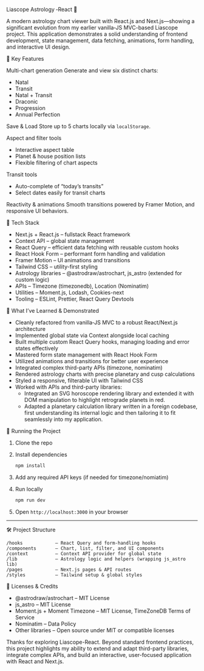  Liascope Astrology ‑React 🌟

A modern astrology chart viewer built with React.js and Next.js—showing a significant evolution from my earlier vanilla‑JS MVC-based Liascope project. This application demonstrates a solid understanding of frontend development, state management, data fetching, animations, form handling, and interactive UI design.

🚀 Key Features

Multi-chart generation
  Generate and view six distinct charts:

  * Natal
  * Transit
  * Natal + Transit
  * Draconic
  * Progression
  * Annual Perfection

Save & Load
  Store up to 5 charts locally via `localStorage`.

Aspect and filter tools

  * Interactive aspect table
  * Planet & house position lists
  * Flexible filtering of chart aspects

Transit tools

  * Auto-complete of “today’s transits”
  * Select dates easily for transit charts

  Reactivity & animations
  Smooth transitions powered by Framer Motion, and responsive UI behaviors.

🧩 Tech Stack

* Next.js + React.js – fullstack React framework
* Context API – global state management
* React Query – efficient data fetching with reusable custom hooks
* React Hook Form – performant form handling and validation
* Framer Motion – UI animations and transitions
* Tailwind CSS – utility-first styling
* Astrology libraries – @astrodraw/astrochart, js_astro (extended for custom logic)
* APIs – Timezone (timezonedb), Location (Nominatim)
* Utilities – Moment.js, Lodash, Cookies-next
* Tooling – ESLint, Prettier, React Query Devtools

 🧠 What I’ve Learned & Demonstrated

* Cleanly refactored from vanilla‑JS MVC to a robust React/Next.js architecture
* Implemented global state via Context alongside local caching
* Built multiple custom React Query hooks, managing loading and error states effectively
* Mastered form state management with React Hook Form
* Utilized animations and transitions for better user experience
* Integrated complex third-party APIs (timezone, nominatim)
* Rendered astrology charts with precise planetary and cusp calculations
* Styled a responsive, filterable UI with Tailwind CSS
* Worked with APIs and third-party libraries:
   - Integrated an SVG horoscope rendering library and extended it with DOM manipulation to highlight retrograde planets in red.
   - Adapted a planetary calculation library written in a foreign codebase, first understanding its internal logic and then tailoring it to fit seamlessly into my application.


🔧 Running the Project

1. Clone the repo
2. Install dependencies

   ```bash
   npm install
   ```
3. Add any required API keys (if needed for timezone/nomiatim)
4. Run locally

   ```bash
   npm run dev
   ```
5. Open `http://localhost:3000` in your browser

---

🛠️ Project Structure

```
/hooks            – React Query and form-handling hooks  
/components       – Chart, list, filter, and UI components  
/context          – Context API provider for global state  
/lib              – Astrology logic and helpers (wrapping js_astro lib)  
/pages            – Next.js pages & API routes  
/styles           – Tailwind setup & global styles  
```

📜 Licenses & Credits 
* @astrodraw/astrochart – MIT License
* js_astro – MIT License
* Moment.js + Moment Timezone – MIT License, TimeZoneDB Terms of Service
* Nominatim – Data Policy
* Other libraries – Open source under MIT or compatible licenses

Thanks for exploring Liascope-React.
Beyond standard frontend practices, this project highlights my ability to extend and adapt third-party libraries, integrate complex APIs, and build an interactive, user-focused application with React and Next.js.
